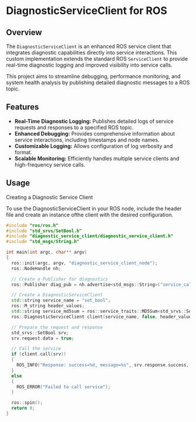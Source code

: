 # DiagnosticServiceClient for ROS

## Overview

The `DiagnosticServiceClient` is an enhanced ROS service client that integrates diagnostic capabilities directly into service interactions. This custom implementation extends the standard ROS `ServiceClient` to provide real-time diagnostic logging and improved visibility into service calls. 

This project aims to streamline debugging, performance monitoring, and system health analysis by publishing detailed diagnostic messages to a ROS topic.

## Features

- **Real-Time Diagnostic Logging:** Publishes detailed logs of service requests and responses to a specified ROS topic.
- **Enhanced Debugging:** Provides comprehensive information about service interactions, including timestamps and node names.
- **Customizable Logging:** Allows configuration of log verbosity and format.
- **Scalable Monitoring:** Efficiently handles multiple service clients and high-frequency service calls.


## Usage
Creating a Diagnostic Service Client

To use the DiagnosticServiceClient in your ROS node, include the header file and create an instance ofthe client with the desired configuration.

```cpp
#include "ros/ros.h"
#include "std_srvs/SetBool.h"
#include "diagnostic_service_client/diagnostic_service_client.h"
#include "std_msgs/String.h"

int main(int argc, char** argv)
{
  ros::init(argc, argv, "diagnostic_service_client_node");
  ros::NodeHandle nh;

  // Create a Publisher for diagnostics
  ros::Publisher diag_pub = nh.advertise<std_msgs::String>("service_call_diagnostics", 10);

  // Create a DiagnosticServiceClient
  std::string service_name = "set_bool";
  ros::M_string header_values;
  std::string service_md5sum = ros::service_traits::MD5Sum<std_srvs::SetBool>::value();
  ros::DiagnosticServiceClient client(service_name, false, header_values, service_md5sum, diag_pub);

  // Prepare the request and response
  std_srvs::SetBool srv;
  srv.request.data = true;

  // Call the service
  if (client.call(srv))
  {
    ROS_INFO("Response: success=%d, message=%s", srv.response.success, srv.response.message.c_str());
  }
  else
  {
    ROS_ERROR("Failed to call service");
  }

  ros::spin();
  return 0;
}
```
